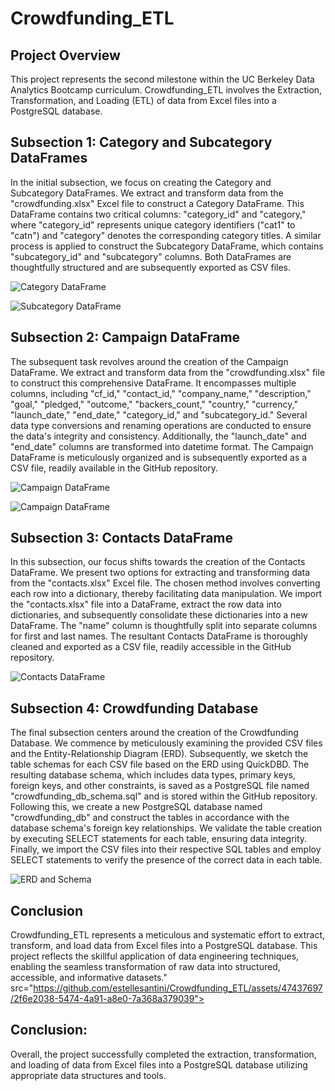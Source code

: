 # Crowdfunding_ETL

## Project Overview

This project represents the second milestone within the UC Berkeley Data Analytics Bootcamp curriculum. Crowdfunding_ETL involves the Extraction, Transformation, and Loading (ETL) of data from Excel files into a PostgreSQL database.

## Subsection 1: Category and Subcategory DataFrames

In the initial subsection, we focus on creating the Category and Subcategory DataFrames. We extract and transform data from the "crowdfunding.xlsx" Excel file to construct a Category DataFrame. This DataFrame contains two critical columns: "category_id" and "category," where "category_id" represents unique category identifiers ("cat1" to "catn") and "category" denotes the corresponding category titles. A similar process is applied to construct the Subcategory DataFrame, which contains "subcategory_id" and "subcategory" columns. Both DataFrames are thoughtfully structured and are subsequently exported as CSV files.

![Category DataFrame](https://github.com/estellesantini/Crowdfunding_ETL/assets/47437697/f1b6c09a-4fc2-4d69-baf2-4ce1a7453720)

![Subcategory DataFrame](https://github.com/estellesantini/Crowdfunding_ETL/assets/47437697/ee46ca91-89f6-4a86-9c03-289f1f3e70d4)

## Subsection 2: Campaign DataFrame

The subsequent task revolves around the creation of the Campaign DataFrame. We extract and transform data from the "crowdfunding.xlsx" file to construct this comprehensive DataFrame. It encompasses multiple columns, including "cf_id," "contact_id," "company_name," "description," "goal," "pledged," "outcome," "backers_count," "country," "currency," "launch_date," "end_date," "category_id," and "subcategory_id." Several data type conversions and renaming operations are conducted to ensure the data's integrity and consistency. Additionally, the "launch_date" and "end_date" columns are transformed into datetime format. The Campaign DataFrame is meticulously organized and is subsequently exported as a CSV file, readily available in the GitHub repository.

![Campaign DataFrame](https://github.com/estellesantini/Crowdfunding_ETL/assets/47437697/e8b248f3-4967-4535-a86a-c482d743d1c5)

![Campaign DataFrame](https://github.com/estellesantini/Crowdfunding_ETL/assets/47437697/3c2efa71-c375-41ce-b8af-ef9033b1a3ea)

## Subsection 3: Contacts DataFrame

In this subsection, our focus shifts towards the creation of the Contacts DataFrame. We present two options for extracting and transforming data from the "contacts.xlsx" Excel file. The chosen method involves converting each row into a dictionary, thereby facilitating data manipulation. We import the "contacts.xlsx" file into a DataFrame, extract the row data into dictionaries, and subsequently consolidate these dictionaries into a new DataFrame. The "name" column is thoughtfully split into separate columns for first and last names. The resultant Contacts DataFrame is thoroughly cleaned and exported as a CSV file, readily accessible in the GitHub repository.

![Contacts DataFrame](https://github.com/estellesantini/Crowdfunding_ETL/assets/47437697/fd54c824-a1d4-43d1-9470-f8be5bfd134a)

## Subsection 4: Crowdfunding Database

The final subsection centers around the creation of the Crowdfunding Database. We commence by meticulously examining the provided CSV files and the Entity-Relationship Diagram (ERD). Subsequently, we sketch the table schemas for each CSV file based on the ERD using QuickDBD. The resulting database schema, which includes data types, primary keys, foreign keys, and other constraints, is saved as a PostgreSQL file named "crowdfunding_db_schema.sql" and is stored within the GitHub repository. Following this, we create a new PostgreSQL database named "crowdfunding_db" and construct the tables in accordance with the database schema's foreign key relationships. We validate the table creation by executing SELECT statements for each table, ensuring data integrity. Finally, we import the CSV files into their respective SQL tables and employ SELECT statements to verify the presence of the correct data in each table.

![ERD and Schema](https://github.com/estellesantini/Crowdfunding_ETL/assets/47437697/5b740ae6-5c43-4e2d-b0de-4c4a3eaa4fa7)

## Conclusion

Crowdfunding_ETL represents a meticulous and systematic effort to extract, transform, and load data from Excel files into a PostgreSQL database. This project reflects the skillful application of data engineering techniques, enabling the seamless transformation of raw data into structured, accessible, and informative datasets." src="https://github.com/estellesantini/Crowdfunding_ETL/assets/47437697/2f6e2038-5474-4a91-a8e0-7a368a379039">

## Conclusion:
Overall, the project successfully completed the extraction, transformation, and loading of data from Excel files into a PostgreSQL database utilizing appropriate data structures and tools.
